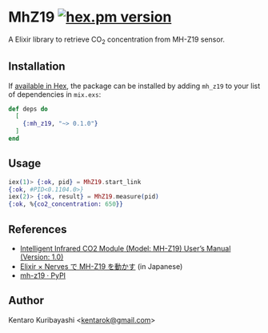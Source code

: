 # MhZ19 [![hex.pm version](https://img.shields.io/hexpm/v/mh_z19.svg)](https://hex.pm/packages/mh_z19)

A Elixir library to retrieve CO<sub>2</sub> concentration from MH-Z19 sensor.

## Installation

If [available in Hex](https://hex.pm/docs/publish), the package can be installed
by adding `mh_z19` to your list of dependencies in `mix.exs`:

```elixir
def deps do
  [
    {:mh_z19, "~> 0.1.0"}
  ]
end
```

## Usage

```elixir
iex(1)> {:ok, pid} = MhZ19.start_link
{:ok, #PID<0.1104.0>}
iex(2)> {:ok, result} = MhZ19.measure(pid)
{:ok, %{co2_concentration: 650}}
```

## References

* [Intelligent Infrared CO2 Module (Model: MH-Z19) User’s Manual (Version: 1.0)](https://www.winsen-sensor.com/d/files/PDF/Infrared%20Gas%20Sensor/NDIR%20CO2%20SENSOR/MH-Z19%20CO2%20Ver1.0.pdf)
* [Elixir × Nerves で MH-Z19 を動かす](https://qiita.com/katshun0307/items/4abb2d4d8e96c0ab1015) (in Japanese)
* [mh-z19 · PyPI](https://pypi.org/project/mh-z19/)

## Author

Kentaro Kuribayashi &lt;kentarok@gmail.com&gt;
